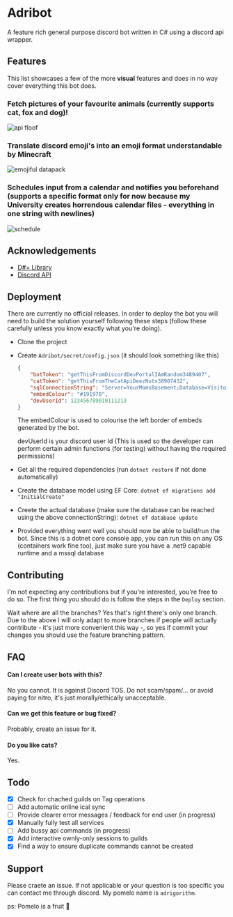 
# Adribot

A feature rich general purpose discord bot written in C# using a discord api wrapper.

## Features

This list showcases a few of the more **visual** features and does in no way cover everything this bot does.

### Fetch pictures of your favourite animals (currently supports cat, fox and dog)!
![api floof](https://github.com/Adrigorithm/Adribot/assets/12832161/5e09df1a-19fd-4453-a8ba-f40b9d13a341)

### Translate discord emoji's into an emoji format understandable by Minecraft
![emojiful datapack](https://github.com/Adrigorithm/Adribot/assets/12832161/6428781c-eef9-442a-abca-9a2d7051cdca)

### Schedules input from a calendar and notifies you beforehand (supports a specific format only for now because my University creates horrendous calendar files - everything in one string with newlines)
![schedule](https://github.com/Adrigorithm/Adribot/assets/12832161/69856c2d-b4f0-4578-8d79-31bc4fd9947d)

## Acknowledgements

 - [D#+ Library](https://github.com/DSharpPlus/DSharpPlus)
 - [Discord API](https://discord.com/developers/docs/intro)

## Deployment

There are currently no official releases. In order to deploy the bot you will need to build the solution yourself following these steps (follow these carefully unless you know exactly what you're doing).

- Clone the project
- Create `Adribot/secret/config.json` (it should look something like this)

    ```json
    {
        "botToken": "getThisFromDiscordDevPortalIAmRandom3489407",
        "catToken": "getThisFromTheCatApiDeezNuts38907432",
        "sqlConnectionString": "Server=YourMomsBasement;Database=VisitorLogs;User Id=YourMom;Password=AVerySecretPassword",
        "embedColour": "#191970",
        "devUserId": 123456789010111213
    }
    ```
    The embedColour is used to colourise the left border of embeds generated by the bot.
    
    devUserId is your discord user Id (This is used so the developer can perform certain admin functions (for testing) without having the required permissions)

- Get all the required dependencies (run `dotnet restore` if not done automatically)
- Create the database model using EF Core: `dotnet ef migrations add "InitialCreate"`
- Creete the actual database (make sure the database can be reached using the above connectionString): `dotnet ef database update`
- Provided everything went well you should now be able to build/run the bot. Since this is a dotnet core console app, you can run this on any OS (containers work fine too), just make sure you have a .net9 capable runtime and a mssql database

## Contributing

I'm not expecting any contributions but if you're interested, you're free to do so. The first thing you should do is follow the steps in the `Deploy` section.

Wait where are all the branches? Yes that's right there's only one branch. Due to the above I will only adapt to more branches if people will actually contribute - it's just more convenient this way -, so yes if commit your changes you should use the feature branching pattern.

## FAQ

#### Can I create user bots with this?

No you cannot. It is against Discord TOS. Do not scam/spam/... or avoid paying for nitro, it's just morally/ethically unacceptable.

#### Can we get this feature or bug fixed?

Probably, create an issue for it.

#### Do you like cats?

Yes.

## Todo

- [x] Check for chached guilds on Tag operations
- [ ] Add automatic online ical sync
- [ ] Provide clearer error messages / feedback for end user (in progress)
- [x] Manually fully test all services
- [ ] Add bussy api commands (in progress)
- [x] Add interactive ownly-only sessions to guilds
- [x] Find a way to ensure duplicate commands cannot be created

## Support

Please craete an issue. If not applicable or your question is too specific you can contact me through discord. My pomelo name is `adrigorithm`.

ps: Pomelo is a fruit 🍊
